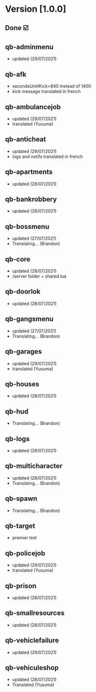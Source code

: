 # Version [1.0.0]

## Done ☑️

## qb-adminmenu

- updated (29/07/2021)

## qb-afk

- secondsUntilKick=840 instead of 1400
- kick message translated in french

## qb-ambulancejob

- updated (29/07/2021)
- translated (Yusuma)

## qb-anticheat

- updated (29/07/2021)
- logs and notifs translated in french

## qb-apartments

- updated (28/07/2021)

## qb-bankrobbery

- updated (28/07/2021)

## qb-bossmenu

- updated (27/07/2021)
- Translating... (Brandon)

## qb-core

- updated (28/07/2021)
- /server folder + shared.lua

## qb-doorlok

- updated (28/07/2021)

## qb-gangsmenu

- updated (27/07/2021)
- Translating... (Brandon)

## qb-garages

- updated (29/07/2021)
- translated (Yusuma)

## qb-houses

- updated (28/07/2021)

## qb-hud

- Translating... (Brandon)

## qb-logs

- updated (28/07/2021)

## qb-multicharacter

- updated (28/07/2021)
- Translating... (Brandon)

## qb-spawn

- Translating... (Brandon)

## qb-target

- premier test

## qb-policejob

- updated (29/07/2021)
- translated (Yusuma)

## qb-prison

- updated (28/07/2021)

## qb-smallresources

- updated (28/07/2021)

## qb-vehiclefailure

- updated (29/07/2021)

## qb-vehiculeshop

- updated (28/07/2021)
- Translated (Yusuma)
